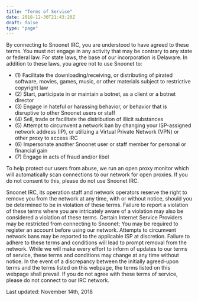 ```yaml
---
title: "Terms of Service"
date: 2018-12-30T21:43:20Z
draft: false
type: "page"
---
```


By connecting to Snoonet IRC, you are understood to have agreed to these terms. You must not engage in any activity that may be contrary to any state or federal law. For state laws, the base of our incorporation is Delaware. In addition to these laws, you agree not to use Snoonet to:

+ (1) Facilitate the downloading/receiving, or distributing of pirated software, movies, games, music, or other materials subject to restrictive copyright law
+ (2) Start, participate in or maintain a botnet, as a client or a botnet director
+ (3) Engage in hateful or harassing behavior, or behavior that is disruptive to other Snoonet users or staff
+ (4) Sell, trade or facilitate the distribution of illicit substances
+ (5) Attempt to circumvent a network ban by changing your ISP-assigned network address (IP), or utilizing a Virtual Private Network (VPN) or other proxy to access IRC
+ (6) Impersonate another Snoonet user or staff member for personal or financial gain
+ (7) Engage in acts of fraud and/or libel

To help protect our users from abuse, we run an open proxy monitor which will automatically scan connections to our network for open proxies. If you do not consent to this, please do not use Snoonet IRC.

Snoonet IRC, its operation staff and network operators reserve the right to remove you from the network at any time, with or without notice, should you be determined to be in violation of these terms. Failure to report a violation of these terms where you are intricately aware of a violation may also be considered a violation of these terms. Certain Internet Service Providers may be restricted from connecting to Snoonet; You may be required to register an account before using our network. Attempts to circumvent network bans may be reported to the applicable ISP at discretion. Failure to adhere to these terms and conditions will lead to prompt removal from the network. While we will make every effort to inform of updates to our terms of service, these terms and conditions may change at any time without notice. In the event of a discrepancy between the initially agreed-upon terms and the terms listed on this webpage, the terms listed on this webpage shall prevail. If you do not agree with these terms of service, please do not connect to our IRC network.

Last updated: November 14th, 2018
